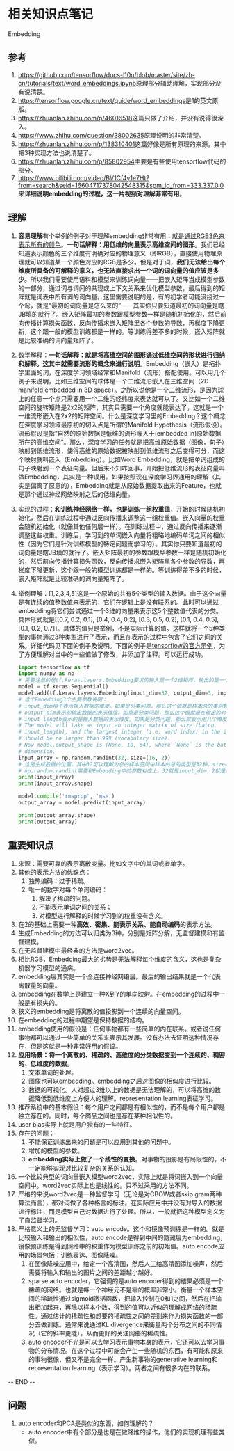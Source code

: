 # 相关知识点笔记

Embedding

## 参考

1. <https://github.com/tensorflow/docs-l10n/blob/master/site/zh-cn/tutorials/text/word_embeddings.ipynb>原理部分辅助理解，实现部分没有说清楚。
2. <https://tensorflow.google.cn/text/guide/word_embeddings>是1的英文原版。
3. <https://zhuanlan.zhihu.com/p/46016518>这篇只做了介绍，并没有说得很深入。
4. <https://www.zhihu.com/question/38002635>原理说明的非常清楚。
5. <https://zhuanlan.zhihu.com/p/138310401>这篇好像是所有原理的来源。其中把3种实现方法也说清楚了。
6. <https://zhuanlan.zhihu.com/p/85802954>主要是有些使用tensorflow代码的部分。
7. <https://www.bilibili.com/video/BV1Cf4y1e7Ht?from=search&seid=16604717378042548315&spm_id_from=333.337.0.0>来**详细说明embedding的过程，这一片视频对理解非常有用**。

## 理解

1. **容易理解**有个举例的例子对于理解embedding非常有用：[就是通过RGB3色来表示所有的颜色](https://www.zhihu.com/question/38002635)。**一句话解释：用低维的向量表示高维空间的图形**。我们已经知道表示颜色的三个维度有明确对应的物理意义（即RGB），直接使用物理原理就可以知道某一个颜色对应的RGB是多少。但是对于词，**我们无法给出每个维度所具备的可解释的意义，也无法直接求出一个词的词向量的值应该是多少**。所以我们需要使用语料和模型来训练词向量——把嵌入矩阵当成模型参数的一部分，通过词与词间的共现或上下文关系来优化模型参数，最后得到的矩阵就是词表中所有词的词向量。这里需要说明的是，有的初学者可能没绕过一个弯，就是“最初的词向量是怎么来的”——其实你只要知道最初的词向量是瞎JB填的就行了。嵌入矩阵最初的参数跟模型参数一样是随机初始化的，然后前向传播计算损失函数，反向传播求嵌入矩阵里各个参数的导数，再梯度下降更新，这个跟一般的模型训练都是一样的。等训练得差不多的时候，嵌入矩阵就是比较准确的词向量矩阵了。
2. 数学解释：**一句话解释：就是将高维空间的图形通过低维空间的形状进行归纳和解释。这其中就需要流形的概念来进行说明**。Embedding（嵌入）是拓扑学里面的词，在深度学习领域经常和Manifold（流形）搭配使用。可以用几个例子来说明，比如三维空间的球体是一个二维流形嵌入在三维空间（2D manifold embedded in 3D space）。之所以说他是一个二维流形，是因为球上的任意一个点只需要用一个二维的经纬度来表达就可以了。又比如一个二维空间的旋转矩阵是2x2的矩阵，其实只需要一个角度就能表达了，这就是一个一维流形嵌入在2x2的矩阵空间。什么是深度学习里的Embedding？这个概念在深度学习领域最原初的切入点是所谓的Manifold Hypothesis（流形假设）。流形假设是指“自然的原始数据是低维的流形嵌入于(embedded in)原始数据所在的高维空间”。那么，深度学习的任务就是把高维原始数据（图像，句子）映射到低维流形，使得高维的原始数据被映射到低维流形之后变得可分，而这个映射就叫嵌入（Embedding）。比如Word Embedding，就是把单词组成的句子映射到一个表征向量。但后来不知咋回事，开始把低维流形的表征向量叫做Embedding，其实是一种误用。如果按照现在深度学习界通用的理解（其实是偏离了原意的），Embedding就是从原始数据提取出来的Feature，也就是那个通过神经网络映射之后的低维向量。
3. 实现的过程：**和训练神经网络一样，也是训练一组权重值**，开始的时候随机初始化，然后在训练过程中通过反向传播来调整这一组权重值。嵌入向量的权重会随机初始化（就像其他任何层一样）。在训练过程中，通过反向传播来逐渐调整这些权重。训练后，学习到的单词嵌入向量将粗略地编码单词之间的相似性（因为它们是针对训练模型的特定问题而学习的）。其实你只要知道最初的词向量是瞎JB填的就行了。嵌入矩阵最初的参数跟模型参数一样是随机初始化的，然后前向传播计算损失函数，反向传播求嵌入矩阵里各个参数的导数，再梯度下降更新，这个跟一般的模型训练都是一样的。等训练得差不多的时候，嵌入矩阵就是比较准确的词向量矩阵了。
4. 举例理解：[1,2,3,4,5]这是一个原始的共有5个类型的输入数据。由于这个向量是有连续的值整数值来表示的，它们在逻辑上是没有联系的。此时可以通过embedding将它们尝试通过一个3维的向量来表示这5个整数值代表的分类。具体形式就是[[0.7, 0.2, 0.1], [0.4, 0.4, 0.2], [0.3, 0.5, 0.2], [0.1, 0.4, 0.5], [0.1, 0.2, 0.7]]。具体的值只是举例，不是实际计算的值。这样就将一个5种类型的事物通过3种类型进行了表示，而且在表示的过程中包含了它们之间的关系。详细代码见下面的例子及说明。下面的例子是[tensorflow的官方示例](https://tensorflow.google.cn/api_docs/python/tf/keras/layers/Embedding?hl=en)，为了方便理解对当中的一些值做了修改，并添加了注释。可以运行成功。

    ```python
    import tensorflow as tf
    import numpy as np
    # 需要注意的是tf.keras.layers.Embedding要求的输入是一个2维矩阵，输出的是一个3维矩阵。好像这里感觉没有进行数据压缩，实际上需要深入的理解tensorflow的Embedding是在哪个位置进行的降维。2维矩阵中每个元素的取值范围表示了总的类型，而输出的3维矩阵的第3个维度的大小表示了降维的大小。
    model = tf.keras.Sequential()
    model.add(tf.keras.layers.Embedding(input_dim=32, output_dim=3, input_length=2))
    # 这个Embedding3个主要参数说明：
    # input_dim用于表示输入数据的维度。如果是分类问题，那么这个值就是样本总的类别数量。
    # output_dim表示的输出数据的表示维度。如果是分类问题，那么这个值就是在输出的时候希望用几个维度的数值来表示所有类别中一个种类(一个样本)。
    # input_length表示的是输入数据的表示维度。如果是分类问题，那么就表示用几个维度的数据来表示单个种类。这个参数是可选参数，也就是说tf.keras.layers.Embedding会自动识别input_length的值，或者说自动识别表示单个种类的维度数。
    # The model will take as input an integer matrix of size (batch,
    # input_length), and the largest integer (i.e. word index) in the input
    # should be no larger than 999 (vocabulary size).
    # Now model.output_shape is (None, 10, 64), where `None` is the batch
    # dimension.
    input_array = np.random.randint(32, size=(16, 2))
    # 这是生成数据的位置。其中32可以理解为总的样本空间中样本的总的类型是32种。size=(16, 2)这里可以为每个样本是通过一个长度为2的向量来表示的；总共有16个这样的样本，也就是说将会有16个样本用于训练。
    # np.random.randint需要和Embedding中的参数对应上。32就是input_dim，2就是input_length。16是样本数量，所以在Embedding的参数中没有体现。
    print(input_array)
    print(input_array.shape)

    model.compile('rmsprop', 'mse')
    output_array = model.predict(input_array)

    print(output_array.shape)
    print(output_array)
    ```

## 重要知识点

1. 来源：需要可靠的表示离散变量。比如文字中的单词或者单字。
2. 其他的表示方法的优缺点：
   1. 独热编码：过于稀疏。
   2. 唯一的数字对每个单词编码：
      1. 解决了稀疏的问题。
      2. 不能表示单词之间的关系；
      3. 对模型进行解释的时候学习到的权重没有含义。
3. 在2的基础上需要一种**高效、密集、能表示关系、能自动编码**的表示方法。
4. 生成Embedding的方法可以归类为3种，分别是矩阵分解，无监督建模和有监督建模。
5. 在无监督建模中最经典的方法是word2vec。
6. 相比RGB，Embedding最大的劣势是无法解释每个维度的含义，这也是复杂机器学习模型的通病。
7. embedding层其实是一个全连接神经网络层。最后的输出结果就是一个代表离散量的向量。
8. embedding在数学上是建立一种X到Y的单向映射。在embedding的过程中一般是有损失的。
9. 狭义的embedding是将离散的值投影到一个连续的向量空间。
10. 在embedding的过程中期望是保持数据的结构。
11. embedding使用的假设是：任何事物都有一些简单的内在联系。或者说任何事物都可以通过一些简单的关系来表示其发展。没有办法去证明这种情况存在，但是这就是一种非常好用的假设。
12. **应用场景：将一个离散的、稀疏的、高维度的分类数据变到一个连续的、稠密的、低维度的数据**。
    1. 文本单词的处理。
    2. 图像也可以embedding。embedding之后对图像的相似度进行比较。
    3. 数据的可视化。人对超过3维以上的数据是无法理解的，可以将高维的数据降低到低维度上方便人的理解。representation learning表征学习。
13. 推荐系统中的基本假设：每个用户之间都是有相似性的，而不是每个用户都是独立存在的。同时，每个商品之间也是存在某种相似性的。
14. user bias实际上就是用户独有的一些特征。
15. 存在的问题：
    1. 不能保证训练出来的问题是可以应用到其他的问题中。
    2. 增加的模型的参数。
    3. **embedding实际上做了一个线性的变换**。对事物的投影是有局限性的，不一定能够实现对比较复杂的关系的认知。
16. 一个比较典型的词向量嵌入模型word2vec，实际上就是将词嵌入到一个向量空间中。word2vec实际上也是线性的。只不过采用的方法不同。
17. 严格的来说word2vec是一种监督学习（无论是对CBOW或者skip gram两种算法而言），都对词做了各种格言的标注。在实际应用中并没有对导入的数据进行标注，而是模型自己对数据进行了处理。所以，一般就把这种模型定义为了自监督学习。
18. 严格意义上的无监督学习：auto encode。这个和镜像预训练是一样的。就是比较输入和输出的相似性，auto encode是得到中间的隐藏层为embedding，镜像预训练是得到网络中的权重作为模型训练之前的初始值。auto encode应用的场景包括：训练表达、图像降噪。
    1. 在图像降噪应用中，给定一个高清图，然后人工给高清图添加噪声，然后需要将输入和输出的图片之间的差距越小越好。
    2. sparse auto encoder，它强调的是auto encoder得到的结果必须是一个稀疏的网络。也就是每一个神经元不是零的概率非常小。衡量一个样本空间的稀疏性通过sigmoid激活函数，把输入控制在0和1之间，然后在把输出相加起来，再除以样本个数，得到的值可以近似的理解成网络的稀疏性。通过估计的稀疏性和想要的稀疏性之间的差别来作为损失函数的一部分去做训练。通常来说通过KL divergence来衡量两个分布之间的不同情况（它的斜率更陡），从而更好的关注网络的稀疏性。
    3. auto encoder不光是可以去学习表示事物本身的表示，它还可以去学习事物的分布情况。在这个过程中可能会产生一些随机的东西，有可能和原来的事物很像，但又不是完全一样。产生新事物的generative learning和representation learning（表示学习）。两者之间有很多内在的联系。

-- END --

## 问题

1. auto encoder和PCA是类似的东西，如何理解的？
    - auto encoder中有个部分是也是在做降维的操作，他们的实现机理有些类似。
